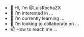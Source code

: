 - 👋 Hi, I’m @LuisRochaZX
- 👀 I’m interested in ...
- 🌱 I’m currently learning ...
- 💞️ I’m looking to collaborate on ...
- 📫 How to reach me ...

<!---
The Empty é o nome da nossa comunidade que se dedica a coisas variadas, e nesse caso nos dedicamos a temas do discord, espero que curtam
